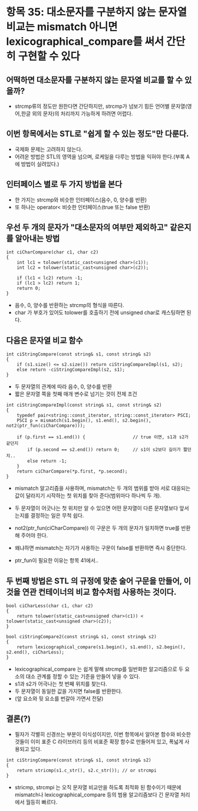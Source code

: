 # 항목 35: 대소문자를 구분하지 않는 문자열 비교는 mismatch 아니면 lexicographical_compare를 써서 간단히 구현할 수 있다

## 어떡하면 대소문자를 구분하지 않는 문자열 비교를 할 수 있을까?
* strcmp류의 정도만 원한다면 간단하지만, strcmp가 넘보기 힘든 언어별 문자열(영어,한글 외의 문자)의 처리까지 가능하게 하려면 어렵다.

## 이번 항목에서는 STL로 "쉽게 할 수 있는 정도"만 다룬다.
* 국제화 문제는 고려하지 않는다.
* 어려운 방법은 STL의 영역을 넘으며, 로케일을 다루는 방법을 익혀야 한다.(부록 A에 방법이 실려있다.)

## 인터페이스 별로 두 가지 방법을 본다
* 한 가지는 strcmp와 비슷한 인터페이스(음수, 0, 양수를 반환)
* 또 하나는 operator< 비슷한 인터페이스(true 또는 false 반환)

## 우선 두 개의 문자가 "대소문자의 여부만 제외하고" 같은지를 알아내는 방법
```
int ciCharCompare(char c1, char c2)
{
    int lc1 = tolower(static_cast<unsigned char>(c1));
    int lc2 = tolower(static_cast<unsigned char>(c2));

    if (lc1 < lc2) return -1;
    if (lc1 > lc2) return 1;
    return 0;
}
```
* 음수, 0, 양수를 반환하는 strcmp의 형식을 따른다.
* char 가 부호가 있어도 tolower를 호출하기 전에 unsigned char로 캐스팅하면 된다.

## 다음은 문자열 비교 함수

```
int ciStringCompare(const string& s1, const string& s2)
{
    if (s1.size() <= s2.size()) return ciStringCompareImpl(s1, s2);
    else return -ciStringCompareImpl(s2, s1);
}
```
* 두 문자열의 관계에 따라 음수, 0, 양수를 반환
* 짧은 문자열 쪽을 첫째 매개 변수로 넘기는 것이 전제 조건

```
int ciStringCompareImpl(const string& s1, const string& s2)
{
    typedef pair<string::const_iterator, string::const_iterator> PSCI;
    PSCI p = mismatch(s1.begin(), s1.end(), s2.begin(), not2(ptr_fun(ciCharCompare)));

    if (p.first == s1.end()) {                  // true 이면, s1과 s2가 같던지
        if (p.second == s2.end()) return 0;     // s1이 s2보다 길이가 짧던지..
        else return -1;
    }
    return ciCharCompare(*p.first, *p.second);
}
```
* mismatch 알고리즘을 사용하며, mismatch는 두 개의 범위를 받아 서로 대응되는 값이 달라지기 시작하는 첫 위치를 찾아 준다(범위마다 하나씩 두 개).

* 두 문자열이 어긋나는 첫 위치만 알 수 있으면 어떤 문자열이 다른 문자열보다 앞서는지를 결정하는 일은 무척 쉽다.

* not2(ptr_fun(ciCharCompare)) 이 구문은 두 개의 문자가 일치하면 true를 반환해 주어야 한다.
* 왜냐하면 mismatch는 자기가 사용하는 구문이 false를 반환하면 즉시 중단한다.

* ptr_fun이 필요한 이유는 항목 41에서..

## 두 번째 방법은 STL 의 규정에 맞춘 술어 구문을 만들어, 이것을 연관 컨테이너의 비교 함수처럼 사용하는 것이다.

```
bool ciCharLess(char c1, char c2)
{
    return tolower(static_cast<unsigned char>(c1)) < tolower(static_cast<unsigned char>(c2));
}
```

```
bool ciStringCompare2(const string& s1, const string& s2)
{
    return lexicographical_compare(s1.begin(), s1.end(), s2.begin(), s2.end(), ciCharLess);
}
```
* lexicographical_compare 는 쉽게 말해 strcmp를 일반화한 알고리즘으로 두 요소의 대소 관계를 정할 수 있는 기준을 만들어 넣을 수 있다.
* s1과 s2가 어극나는 첫 번째 위치를 찾는다.
* 두 문자열이 동일한 값을 가지면 false를 반환한다.
* (앞 요소와 뒷 요소를 번갈아 가면서 전달)

## 결론(?)

* 필자가 각별히 신경쓰는 부분이 이식성이지만, 이번 항목에서 알아본 함수와 비슷한 것들이 이미 표준 C 라이브러리 등의 비표준 확장 함수로 만들어져 있고, 폭넓게 사용되고 있다.

```
int ciStringCompare(const string& s1, const string& s2)
{
    return stricmp(s1.c_str(), s2.c_str()); // or strcmpi
}
```
* stricmp, strcmpi 는 오직 문자열 비교만을 하도록 최적화 된 함수이기 때문에 mismatch나 lexicographical_compare 등의 범용 알고리즘보다 긴 문자열 처리에서 월등히 빠르다.